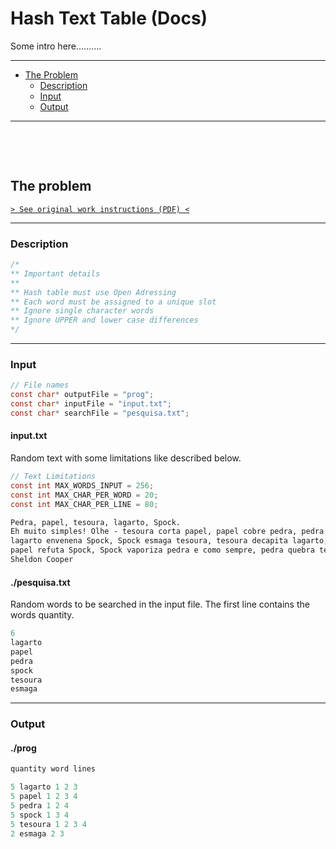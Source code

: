 # Hash Text Table (Docs)

Some intro here..........

---

- [The Problem](#the-problem)
  - [Description](#description)
  - [Input](#input)
  - [Output](#output)

---

&nbsp;

&nbsp;

## The problem

[`> See original work instructions (PDF) <`](./original.pdf)

---

### Description

```c
/*
** Important details
**
** Hash table must use Open Adressing
** Each word must be assigned to a unique slot
** Ignore single character words
** Ignore UPPER and lower case differences
*/
```

---

### Input

```c
// File names
const char* outputFile = "prog";
const char* inputFile = "input.txt";
const char* searchFile = "pesquisa.txt";
```

#### input.txt

Random text with some limitations like described below.

```c
// Text Limitations
const int MAX_WORDS_INPUT = 256;
const int MAX_CHAR_PER_WORD = 20;
const int MAX_CHAR_PER_LINE = 80;
```

```txt
Pedra, papel, tesoura, lagarto, Spock.
Eh muito simples! Olhe - tesoura corta papel, papel cobre pedra, pedra esmaga lagarto,
lagarto envenena Spock, Spock esmaga tesoura, tesoura decapita lagarto, lagarto come papel,
papel refuta Spock, Spock vaporiza pedra e como sempre, pedra quebra tesoura...
Sheldon Cooper
```

#### ./pesquisa.txt

Random words to be searched in the input file. The first line contains the words quantity.

```c
6
lagarto
papel
pedra
spock
tesoura
esmaga
```

---

### Output

#### ./prog

```txt
quantity word lines
```

```c
5 lagarto 1 2 3
5 papel 1 2 3 4
5 pedra 1 2 4
5 spock 1 3 4
5 tesoura 1 2 3 4
2 esmaga 2 3
```
